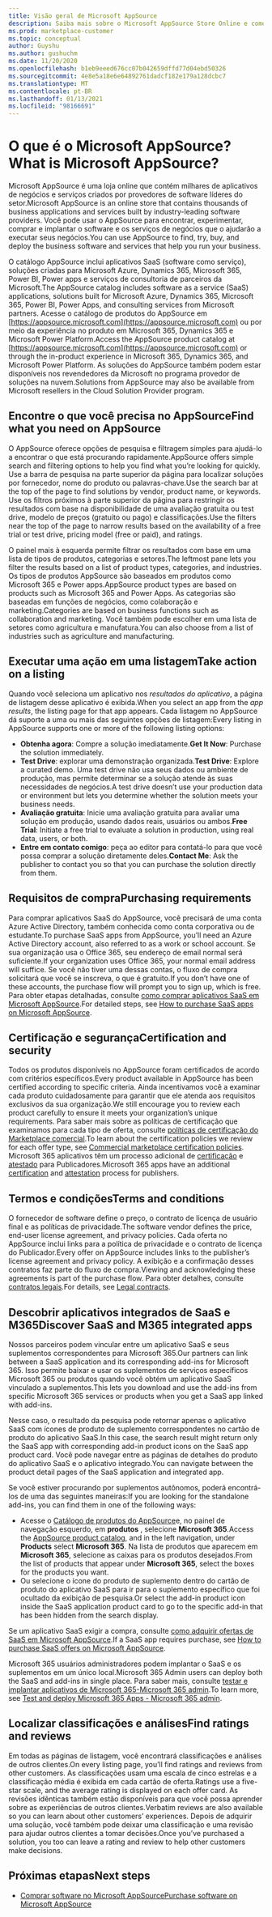 ```yaml
---
title: Visão geral de Microsoft AppSource
description: Saiba mais sobre o Microsoft AppSource Store Online e como você pode encontrar e catalogar abrangentes de software e soluções.
ms.prod: marketplace-customer
ms.topic: conceptual
author: Guyshu
ms.author: gushuchm
ms.date: 11/20/2020
ms.openlocfilehash: b1eb9eeed676cc07b042659dffd77d04ebd50326
ms.sourcegitcommit: 4e8e5a18e6e64892761dadcf182e179a128dcbc7
ms.translationtype: MT
ms.contentlocale: pt-BR
ms.lasthandoff: 01/13/2021
ms.locfileid: "98166691"
---
```

# <a name="what-is-microsoft-appsource"></a><span data-ttu-id="dc662-103">O que é o Microsoft AppSource?</span><span class="sxs-lookup"><span data-stu-id="dc662-103">What is Microsoft AppSource?</span></span>

<span data-ttu-id="dc662-104">Microsoft AppSource é uma loja online que contém milhares de aplicativos de negócios e serviços criados por provedores de software líderes do setor.</span><span class="sxs-lookup"><span data-stu-id="dc662-104">Microsoft AppSource is an online store that contains thousands of business applications and services built by industry-leading software providers.</span></span> <span data-ttu-id="dc662-105">Você pode usar o AppSource para encontrar, experimentar, comprar e implantar o software e os serviços de negócios que o ajudarão a executar seus negócios.</span><span class="sxs-lookup"><span data-stu-id="dc662-105">You can use AppSource to find, try, buy, and deploy the business software and services that help you run your business.</span></span>

<span data-ttu-id="dc662-106">O catálogo AppSource inclui aplicativos SaaS (software como serviço), soluções criadas para Microsoft Azure, Dynamics 365, Microsoft 365, Power BI, Power apps e serviços de consultoria de parceiros da Microsoft.</span><span class="sxs-lookup"><span data-stu-id="dc662-106">The AppSource catalog includes software as a service (SaaS) applications, solutions built for Microsoft Azure, Dynamics 365, Microsoft 365, Power BI, Power Apps, and consulting services from Microsoft partners.</span></span> <span data-ttu-id="dc662-107">Acesse o catálogo de produtos do AppSource em [https://appsource.microsoft.com](https://appsource.microsoft.com) ou por meio da experiência no produto em Microsoft 365, Dynamics 365 e Microsoft Power Platform.</span><span class="sxs-lookup"><span data-stu-id="dc662-107">Access the AppSource product catalog at [https://appsource.microsoft.com](https://appsource.microsoft.com) or through the in-product experience in Microsoft 365, Dynamics 365, and Microsoft Power Platform.</span></span> <span data-ttu-id="dc662-108">As soluções do AppSource também podem estar disponíveis nos revendedores da Microsoft no programa provedor de soluções na nuvem.</span><span class="sxs-lookup"><span data-stu-id="dc662-108">Solutions from AppSource may also be available from Microsoft resellers in the Cloud Solution Provider program.</span></span>

## <a name="find-what-you-need-on-appsource"></a><span data-ttu-id="dc662-109">Encontre o que você precisa no AppSource</span><span class="sxs-lookup"><span data-stu-id="dc662-109">Find what you need on AppSource</span></span>

<span data-ttu-id="dc662-110">O AppSource oferece opções de pesquisa e filtragem simples para ajudá-lo a encontrar o que está procurando rapidamente.</span><span class="sxs-lookup"><span data-stu-id="dc662-110">AppSource offers simple search and filtering options to help you find what you’re looking for quickly.</span></span> <span data-ttu-id="dc662-111">Use a barra de pesquisa na parte superior da página para localizar soluções por fornecedor, nome do produto ou palavras-chave.</span><span class="sxs-lookup"><span data-stu-id="dc662-111">Use the search bar at the top of the page to find solutions by vendor, product name, or keywords.</span></span> <span data-ttu-id="dc662-112">Use os filtros próximos à parte superior da página para restringir os resultados com base na disponibilidade de uma avaliação gratuita ou test drive, modelo de preços (gratuito ou pago) e classificações.</span><span class="sxs-lookup"><span data-stu-id="dc662-112">Use the filters near the top of the page to narrow results based on the availability of a free trial or test drive, pricing model (free or paid), and ratings.</span></span>

<span data-ttu-id="dc662-113">O painel mais à esquerda permite filtrar os resultados com base em uma lista de tipos de produtos, categorias e setores.</span><span class="sxs-lookup"><span data-stu-id="dc662-113">The leftmost pane lets you filter the results based on a list of product types, categories, and industries.</span></span> <span data-ttu-id="dc662-114">Os tipos de produtos AppSource são baseados em produtos como Microsoft 365 e Power apps.</span><span class="sxs-lookup"><span data-stu-id="dc662-114">AppSource product types are based on products such as Microsoft 365 and Power Apps.</span></span> <span data-ttu-id="dc662-115">As categorias são baseadas em funções de negócios, como colaboração e marketing.</span><span class="sxs-lookup"><span data-stu-id="dc662-115">Categories are based on business functions such as collaboration and marketing.</span></span> <span data-ttu-id="dc662-116">Você também pode escolher em uma lista de setores como agricultura e manufatura.</span><span class="sxs-lookup"><span data-stu-id="dc662-116">You can also choose from a list of industries such as agriculture and manufacturing.</span></span>

## <a name="take-action-on-a-listing"></a><span data-ttu-id="dc662-117">Executar uma ação em uma listagem</span><span class="sxs-lookup"><span data-stu-id="dc662-117">Take action on a listing</span></span>

<span data-ttu-id="dc662-118">Quando você seleciona um aplicativo nos _resultados do aplicativo_, a página de listagem desse aplicativo é exibida.</span><span class="sxs-lookup"><span data-stu-id="dc662-118">When you select an app from the _app results_, the listing page for that app appears.</span></span> <span data-ttu-id="dc662-119">Cada listagem no AppSource dá suporte a uma ou mais das seguintes opções de listagem:</span><span class="sxs-lookup"><span data-stu-id="dc662-119">Every listing in AppSource supports one or more of the following listing options:</span></span>

- <span data-ttu-id="dc662-120">**Obtenha agora**: Compre a solução imediatamente.</span><span class="sxs-lookup"><span data-stu-id="dc662-120">**Get It Now**: Purchase the solution immediately.</span></span>
- <span data-ttu-id="dc662-121">**Test Drive**: explorar uma demonstração organizada.</span><span class="sxs-lookup"><span data-stu-id="dc662-121">**Test Drive**: Explore a curated demo.</span></span> <span data-ttu-id="dc662-122">Uma test drive não usa seus dados ou ambiente de produção, mas permite determinar se a solução atende às suas necessidades de negócios.</span><span class="sxs-lookup"><span data-stu-id="dc662-122">A test drive doesn’t use your production data or environment but lets you determine whether the solution meets your business needs.</span></span>
- <span data-ttu-id="dc662-123">**Avaliação gratuita**: Inicie uma avaliação gratuita para avaliar uma solução em produção, usando dados reais, usuários ou ambos.</span><span class="sxs-lookup"><span data-stu-id="dc662-123">**Free Trial**: Initiate a free trial to evaluate a solution in production, using real data, users, or both.</span></span>
- <span data-ttu-id="dc662-124">**Entre em contato comigo**: peça ao editor para contatá-lo para que você possa comprar a solução diretamente deles.</span><span class="sxs-lookup"><span data-stu-id="dc662-124">**Contact Me**: Ask the publisher to contact you so that you can purchase the solution directly from them.</span></span>

## <a name="purchasing-requirements"></a><span data-ttu-id="dc662-125">Requisitos de compra</span><span class="sxs-lookup"><span data-stu-id="dc662-125">Purchasing requirements</span></span>

<span data-ttu-id="dc662-126">Para comprar aplicativos SaaS do AppSource, você precisará de uma conta Azure Active Directory, também conhecida como conta corporativa ou de estudante.</span><span class="sxs-lookup"><span data-stu-id="dc662-126">To purchase SaaS apps from AppSource, you’ll need an Azure Active Directory account, also referred to as a work or school account.</span></span> <span data-ttu-id="dc662-127">Se sua organização usa o Office 365, seu endereço de email normal será suficiente.</span><span class="sxs-lookup"><span data-stu-id="dc662-127">If your organization uses Office 365, your normal email address will suffice.</span></span> <span data-ttu-id="dc662-128">Se você não tiver uma dessas contas, o fluxo de compra solicitará que você se inscreva, o que é gratuito.</span><span class="sxs-lookup"><span data-stu-id="dc662-128">If you don’t have one of these accounts, the purchase flow will prompt you to sign up, which is free.</span></span> <span data-ttu-id="dc662-129">Para obter etapas detalhadas, consulte [como comprar aplicativos SaaS em Microsoft AppSource](purchase-software-appsource.md).</span><span class="sxs-lookup"><span data-stu-id="dc662-129">For detailed steps, see [How to purchase SaaS apps on Microsoft AppSource](purchase-software-appsource.md).</span></span>

## <a name="certification-and-security"></a><span data-ttu-id="dc662-130">Certificação e segurança</span><span class="sxs-lookup"><span data-stu-id="dc662-130">Certification and security</span></span>

<span data-ttu-id="dc662-131">Todos os produtos disponíveis no AppSource foram certificados de acordo com critérios específicos.</span><span class="sxs-lookup"><span data-stu-id="dc662-131">Every product available in AppSource has been certified according to specific criteria.</span></span> <span data-ttu-id="dc662-132">Ainda incentivamos você a examinar cada produto cuidadosamente para garantir que ele atenda aos requisitos exclusivos da sua organização.</span><span class="sxs-lookup"><span data-stu-id="dc662-132">We still encourage you to review each product carefully to ensure it meets your organization’s unique requirements.</span></span> <span data-ttu-id="dc662-133">Para saber mais sobre as políticas de certificação que examinamos para cada tipo de oferta, consulte [políticas de certificação do Marketplace comercial](/legal/marketplace/certification-policies).</span><span class="sxs-lookup"><span data-stu-id="dc662-133">To learn about the certification policies we review for each offer type, see [Commercial marketplace certification policies](/legal/marketplace/certification-policies).</span></span> <span data-ttu-id="dc662-134">Microsoft 365 aplicativos têm um processo adicional de [certificação](/microsoft-365-app-certification/docs/enterprise-app-certification-guide) e [atestado](/microsoft-365-app-certification/docs/enterprise-app-attestation-guide) para Publicadores.</span><span class="sxs-lookup"><span data-stu-id="dc662-134">Microsoft 365 apps have an additional [certification](/microsoft-365-app-certification/docs/enterprise-app-certification-guide) and [attestation](/microsoft-365-app-certification/docs/enterprise-app-attestation-guide) process for publishers.</span></span>

## <a name="terms-and-conditions"></a><span data-ttu-id="dc662-135">Termos e condições</span><span class="sxs-lookup"><span data-stu-id="dc662-135">Terms and conditions</span></span>

<span data-ttu-id="dc662-136">O fornecedor de software define o preço, o contrato de licença de usuário final e as políticas de privacidade.</span><span class="sxs-lookup"><span data-stu-id="dc662-136">The software vendor defines the price, end-user license agreement, and privacy policies.</span></span> <span data-ttu-id="dc662-137">Cada oferta no AppSource inclui links para a política de privacidade e o contrato de licença do Publicador.</span><span class="sxs-lookup"><span data-stu-id="dc662-137">Every offer on AppSource includes links to the publisher’s license agreement and privacy policy.</span></span> <span data-ttu-id="dc662-138">A exibição e a confirmação desses contratos faz parte do fluxo de compra.</span><span class="sxs-lookup"><span data-stu-id="dc662-138">Viewing and acknowledging these agreements is part of the purchase flow.</span></span> <span data-ttu-id="dc662-139">Para obter detalhes, consulte [contratos legais](legal-contracts.md).</span><span class="sxs-lookup"><span data-stu-id="dc662-139">For details, see [Legal contracts](legal-contracts.md).</span></span>

## <a name="discover-saas-and-m365-integrated-apps"></a><span data-ttu-id="dc662-140">Descobrir aplicativos integrados de SaaS e M365</span><span class="sxs-lookup"><span data-stu-id="dc662-140">Discover SaaS and M365 integrated apps</span></span>

<span data-ttu-id="dc662-141">Nossos parceiros podem vincular entre um aplicativo SaaS e seus suplementos correspondentes para Microsoft 365.</span><span class="sxs-lookup"><span data-stu-id="dc662-141">Our partners can link between a SaaS application and its corresponding add-ins for Microsoft 365.</span></span> <span data-ttu-id="dc662-142">Isso permite baixar e usar os suplementos de serviços específicos Microsoft 365 ou produtos quando você obtém um aplicativo SaaS vinculado a suplementos.</span><span class="sxs-lookup"><span data-stu-id="dc662-142">This lets you download and use the add-ins from specific Microsoft 365 services or products when you get a SaaS app linked with add-ins.</span></span>

<span data-ttu-id="dc662-143">Nesse caso, o resultado da pesquisa pode retornar apenas o aplicativo SaaS com ícones de produto de suplemento correspondentes no cartão de produto do aplicativo SaaS.</span><span class="sxs-lookup"><span data-stu-id="dc662-143">In this case, the search result might return only the SaaS app with corresponding add-in product icons on the SaaS app product card.</span></span> <span data-ttu-id="dc662-144">Você pode navegar entre as páginas de detalhes do produto do aplicativo SaaS e o aplicativo integrado.</span><span class="sxs-lookup"><span data-stu-id="dc662-144">You can navigate between the product detail pages of the SaaS application and integrated app.</span></span>

<span data-ttu-id="dc662-145">Se você estiver procurando por suplementos autônomos, poderá encontrá-los de uma das seguintes maneiras:</span><span class="sxs-lookup"><span data-stu-id="dc662-145">If you are looking for the standalone add-ins, you can find them in one of the following ways:</span></span>

- <span data-ttu-id="dc662-146">Acesse o [Catálogo de produtos do AppSource](https://appsource.microsoft.com/marketplace/apps/)e, no painel de navegação esquerdo, em **produtos** , selecione **Microsoft 365**.</span><span class="sxs-lookup"><span data-stu-id="dc662-146">Access the [AppSource product catalog](https://appsource.microsoft.com/marketplace/apps/), and in the left navigation, under **Products** select **Microsoft 365**.</span></span> <span data-ttu-id="dc662-147">Na lista de produtos que aparecem em **Microsoft 365**, selecione as caixas para os produtos desejados.</span><span class="sxs-lookup"><span data-stu-id="dc662-147">From the list of products that appear under **Microsoft 365**, select the boxes for the products you want.</span></span>
- <span data-ttu-id="dc662-148">Ou selecione o ícone do produto de suplemento dentro do cartão de produto do aplicativo SaaS para ir para o suplemento específico que foi ocultado da exibição de pesquisa.</span><span class="sxs-lookup"><span data-stu-id="dc662-148">Or select the add-in product icon inside the SaaS application product card to go to the specific add-in that has been hidden from the search display.</span></span>

<span data-ttu-id="dc662-149">Se um aplicativo SaaS exigir a compra, consulte [como adquirir ofertas de SaaS em Microsoft AppSource](purchase-software-appsource.md).</span><span class="sxs-lookup"><span data-stu-id="dc662-149">If a SaaS app requires purchase, see [How to purchase SaaS offers on Microsoft AppSource](purchase-software-appsource.md).</span></span>

<span data-ttu-id="dc662-150">Microsoft 365 usuários administradores podem implantar o SaaS e os suplementos em um único local.</span><span class="sxs-lookup"><span data-stu-id="dc662-150">Microsoft 365 Admin users can deploy both the SaaS and add-ins in single place.</span></span> <span data-ttu-id="dc662-151">Para saber mais, consulte [testar e implantar aplicativos de Microsoft 365-Microsoft 365 admin](/microsoft-365/admin/manage/test-and-deploy-microsoft-365-apps).</span><span class="sxs-lookup"><span data-stu-id="dc662-151">To learn more, see [Test and deploy Microsoft 365 Apps - Microsoft 365 admin](/microsoft-365/admin/manage/test-and-deploy-microsoft-365-apps).</span></span>

## <a name="find-ratings-and-reviews"></a><span data-ttu-id="dc662-152">Localizar classificações e análises</span><span class="sxs-lookup"><span data-stu-id="dc662-152">Find ratings and reviews</span></span>

<span data-ttu-id="dc662-153">Em todas as páginas de listagem, você encontrará classificações e análises de outros clientes.</span><span class="sxs-lookup"><span data-stu-id="dc662-153">On every listing page, you’ll find ratings and reviews from other customers.</span></span> <span data-ttu-id="dc662-154">As classificações usam uma escala de cinco estrelas e a classificação média é exibida em cada cartão de oferta.</span><span class="sxs-lookup"><span data-stu-id="dc662-154">Ratings use a five-star scale, and the average rating is displayed on each offer card.</span></span> <span data-ttu-id="dc662-155">As revisões idênticas também estão disponíveis para que você possa aprender sobre as experiências de outros clientes.</span><span class="sxs-lookup"><span data-stu-id="dc662-155">Verbatim reviews are also available so you can learn about other customers’ experiences.</span></span> <span data-ttu-id="dc662-156">Depois de adquirir uma solução, você também pode deixar uma classificação e uma revisão para ajudar outros clientes a tomar decisões.</span><span class="sxs-lookup"><span data-stu-id="dc662-156">Once you’ve purchased a solution, you too can leave a rating and review to help other customers make decisions.</span></span>

## <a name="next-steps"></a><span data-ttu-id="dc662-157">Próximas etapas</span><span class="sxs-lookup"><span data-stu-id="dc662-157">Next steps</span></span>

- [<span data-ttu-id="dc662-158">Comprar software no Microsoft AppSource</span><span class="sxs-lookup"><span data-stu-id="dc662-158">Purchase software on Microsoft AppSource</span></span>](purchase-software-appsource.md)
